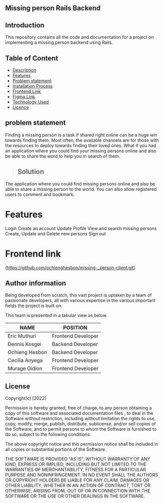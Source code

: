 ## Missing person Rails Backend

## Introduction

This repository contains all the code and documentation for a project on implementing a missing person backend using Rails.
## Table of Content
 - [Description](#description)
 - [Features](#features)
 - [Problem statement](##problem)
 - [Installation Process](#installation-Process)
 - [Frontend Link](#Frontend-Link)
  - [Figma Link](#Figma-Link)
 - [Technology  Used](#technology-Used)
 - [Licence](#licence)
 
 

## problem statement
Finding a missing person is a task if shared right online can be a huge win towards finding them. Most often, the available channels are for those with the resources to deploy towards finding their loved ones.  What if you had an application where you could find your missing persons online and also be able to share the word to help you in search of them.

>## Solution
The application where you could find missing persons online and also be able to share a missing person to the world.
You can also allow registered users to comment and bookmark.

# Features
Login
Create an account
Update Profile 
View and search missing persons
Create, Update and Delete new persons
Sign out

# Frontend link 
 (https://github.com/ochienghesbon/missing-_person-client.git)
 

## Author information
Being developed from scratch, this vast project is uptaken by a team of passionate developers, all with various expertise in the various important fields the project is built on.

This team is presented in a tabular view as below.

| NAME                    | POSITION     
|-----                   |  ---- |
| Eric Muthuri       | Frontend Developer |
| Dennis Kosgei      | Backend Developer |
| Ochieng Hesbon     | Backend Developer |
| Cecilia Anyega     | Frontend Developer |
| Murage Gidion      | Frontend Developer |
 


## License

Copyright(c) [2022]

Permission is hereby granted, free of charge, to any person obtaining a copy of this software and associated documentation files , to deal in the Software without restriction, including without limitation the rights to use, copy, modify, merge, publish, distribute, sublicense, and/or sell copies of the Software, and to permit persons to whom the Software is furnished to do so, subject to the following conditions:

The above copyright notice and this permission notice shall be included in all copies or substantial portions of the Software.

THE SOFTWARE IS PROVIDED "AS IS", WITHOUT WARRANTY OF ANY KIND, EXPRESS OR IMPLIED, INCLUDING BUT NOT LIMITED TO THE WARRANTIES OF MERCHANTABILITY, FITNESS FOR A PARTICULAR PURPOSE AND NONINFRINGEMENT. IN NO EVENT SHALL THE AUTHORS OR COPYRIGHT HOLDERS BE LIABLE FOR ANY CLAIM, DAMAGES OR OTHER LIABILITY, WHETHER IN AN ACTION OF CONTRACT, TORT OR OTHERWISE, ARISING FROM, OUT OF OR IN CONNECTION WITH THE SOFTWARE OR THE USE OR OTHER DEALINGS IN THE SOFTWARE.

